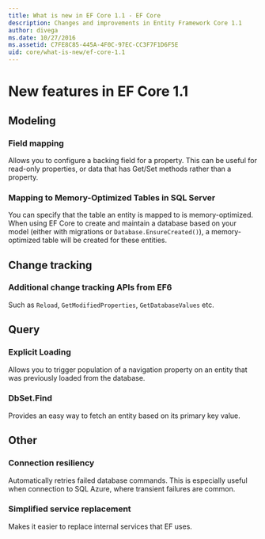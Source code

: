 ```yaml
---
title: What is new in EF Core 1.1 - EF Core
description: Changes and improvements in Entity Framework Core 1.1
author: divega
ms.date: 10/27/2016
ms.assetid: C7FE8C85-445A-4F0C-97EC-CC3F7F1D6F5E
uid: core/what-is-new/ef-core-1.1
---
```

# New features in EF Core 1.1

## Modeling

### Field mapping

Allows you to configure a backing field for a property. This can be useful for read-only properties, or data that has Get/Set methods rather than a property.

### Mapping to Memory-Optimized Tables in SQL Server

You can specify that the table an entity is mapped to is memory-optimized. When using EF Core to create and maintain a database based on your model (either with migrations or `Database.EnsureCreated()`), a memory-optimized table will be created for these entities.

## Change tracking

### Additional change tracking APIs from EF6

Such as `Reload`, `GetModifiedProperties`, `GetDatabaseValues` etc.

## Query

### Explicit Loading

Allows you to trigger population of a navigation property on an entity that was previously loaded from the database.

### DbSet.Find

Provides an easy way to fetch an entity based on its primary key value.

## Other

### Connection resiliency

Automatically retries failed database commands. This is especially useful when connection to SQL Azure, where transient failures are common.

### Simplified service replacement

Makes it easier to replace internal services that EF uses.
